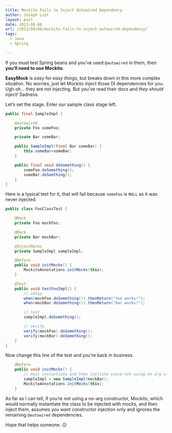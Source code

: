 ```yaml
---
title: Mockito Fails to Inject Autowired Dependency
author: Joseph Lust
layout: post
date: 2013-08-06
url: /2013/08/06/mockito-fails-to-inject-autowired-dependency/
tags:
  - Java
  - Spring

---
```

If you must test Spring beans and you&#8217;ve used `@autowired` in them, then **you&#8217;ll need to use Mockito**.

**EasyMock** is _easy_ for _easy things_, but breaks down in this more complex situation. No worries, just let Mockito inject those DI dependencies for you. Ugh oh&#8230; they are not injecting. But you&#8217;ve read their docs and _they should inject!_ Sadness.

Let&#8217;s set the stage. Enter our sample class stage left.

```java
public final SampleImpl {

    @autowired
    private Foo someFoo;

    private Bar someBar;

    public SampleImpl(final Bar someBar) {
        this.someBar=someBar;
    }

    public final void doSomething() {
        someFoo.doSomething();
        someBar.doSomthing();
    }
}
```

Here is a typical test for it, that will fail because `someFoo` is `NULL` as it was never injected.

```java
public class FooClassTest {

    @Mock
    private Foo mockFoo;

    @Mock
    private Bar mockBar;

    @InjectMocks
    private SampleImpl sampleImpl;

    @Before
    public void initMocks() {
        MockitoAnnotations.initMocks(this);
    }

    @Test
    public void testFooImpl() {
        // setup
        when(mockFoo.doSomething()).thenReturn("foo works!");
        when(mockBar.doSomething()).thenReturn("bar works!");

        // test
        sampleImpl.doSomething();

        // verify
        verify(mockFoo).doSomething();
        verify(mockBar).doSomething();
    }
}
```

Now change this line of the test and you&#8217;re back in business.

```java
    @Before
    public void initMocks() {
        // must instantiate and then initiate since not using no arg constructor
        sampleImpl = new SampleImpl(mockBar);
        MockitoAnnotations.initMocks(this);
    }
```

As far as I can tell, if you&#8217;re not using a no-arg constructor, Mockito, which would normally instantiate the class to be injected with mocks, and then inject them, assumes you want constructor injection only and ignores the remaining `@autowired` dependencies.

Hope that helps someone. 😉
